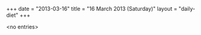 +++
date = "2013-03-16"
title = "16 March 2013 (Saturday)"
layout = "daily-diet"
+++

\<no entries\>